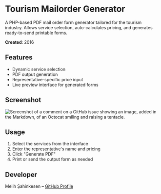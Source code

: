 
# Tourism Mailorder Generator
A PHP-based PDF mail order form generator tailored for the tourism industry. Allows service selection, auto-calculates pricing, and generates ready-to-send printable forms.

**Created**: 2016

## Features
- Dynamic service selection
- PDF output generation
- Representative-specific price input
- Live preview interface for generated forms

## Screenshot
![Screenshot of a comment on a GitHub issue showing an image, added in the Markdown, of an Octocat smiling and raising a tentacle.](https://myoctocat.com/assets/images/base-octocat.svg)

## Usage
1. Select the services from the interface
2. Enter the representative's name and pricing
3. Click "Generate PDF"
4. Print or send the output form as needed

## Developer
Melih Şahinkesen – [GitHub Profile](https://github.com/melihsahinkesen)

